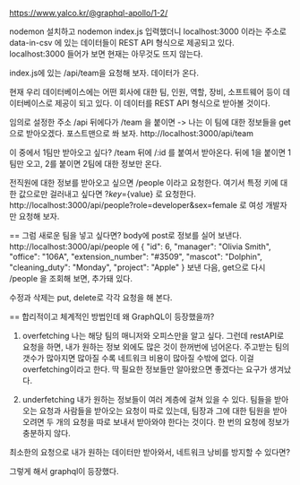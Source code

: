 https://www.yalco.kr/@graphql-apollo/1-2/

nodemon 설치하고 nodemon index.js 입력했더니 localhost:3000 이라는 주소로 data-in-csv 에 있는 데이터들이 REST API 형식으로 제공되고 있다.
localhost:3000 들어가 보면 현재는 아무것도 뜨지 않는다.

index.js에 있는 /api/team을 요청해 보자. 데이터가 온다.

현재 우리 데이터베이스에는 어떤 회사에 대한 팀, 인원, 역할, 장비, 소프트웨어 등이 데이터베이스로 제공이 되고 있다.
이 데이터를 REST API 형식으로 받아볼 것이다.

임의로 설정한 주소 /api
뒤에다가 /team 을 붙이면 -> 나는 이 팀에 대한 정보들을 get으로 받아오겠다.
포스트맨으로 쏴 보자. http://localhost:3000/api/team

이 중에서 1팀만 받아오고 싶다?
/team 뒤에 /:id 를 붙여서 받아온다.
뒤에 1을 붙이면 1팀만 오고, 2를 붙이면 2팀에 대한 정보만 온다.

전직원에 대한 정보를 받아오고 싶으면 /people 이라고 요청한다.
여기서 특정 키에 대한 값으로만 걸러내고 싶다면 ?${key}=${value} 로 요청한다.
http://localhost:3000/api/people?role=developer&sex=female 로 여성 개발자만 요청해 보자.

==
그럼 새로운 팀을 넣고 싶다면?
body에 post로 정보를 실어 보낸다.
http://localhost:3000/api/people 에
{
"id": 6,
"manager": "Olivia Smith",
"office": "106A",
"extension_number": "#3509",
"mascot": "Dolphin",
"cleaning_duty": "Monday",
"project": "Apple"
}
보낸 다음, get으로 다시 /people 을 조회해 보면, 추가돼 있다.

수정과 삭제는 put, delete로 각각 요청을 해 본다.

==
합리적이고 체계적인 방법인데 왜 GraphQL이 등장했을까?

1. overfetching
   나는 해당 팀의 매니저와 오피스만을 알고 싶다. 그런데 restAPI로 요청을 하면, 내가 원하는 정보 외에도 많은 것이 한꺼번에 넘어온다.
   주고받는 팀의 갯수가 많아지면 많아질 수록 네트워크 비용이 많아질 수밖에 없다.
   이걸 overfetching이라고 한다.
   딱 필요한 정보들만 알아왔으면 좋겠다는 요구가 생겨났다.

2. underfetching
   내가 원하는 정보들이 여러 계층에 걸쳐 있을 수 있다.
   팀들을 받아오는 요청과 사람들을 받아오는 요청이 따로 있는데,
   팀장과 그에 대한 팀원을 받아오려면 두 개의 요청을 따로 보내서 받아와야 한다는 것이다.
   한 번의 요청에 정보가 충분하지 않다.

최소한의 요청으로 내가 원하는 데이터만 받아와서, 네트워크 낭비를 방지할 수 있다면?

그렇게 해서 graphql이 등장했다.
